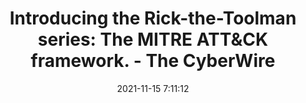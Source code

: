 ---
"title": "Introducing the Rick-the-Toolman series: The MITRE ATT&CK framework. - The CyberWire"
"date": "2021-11-15 7:11:12"
"feed_name": "GOOGLENEWSINDUSTRIAL"
"feed_website": "https://news.google.com/search?q=industrial%2Bincident&hl=en-US&gl=US&ceid=US:en"
"feed_rss": "https://news.google.com/rss/search?q=industrial%2Bincident&hl=en-US&gl=US&ceid=US:en"
"link": "https://thecyberwire.com/stories/b62d6a33de1d424ba0d14a4e6a87722f/introducing-the-rick-the-toolman-series-the-mitre-attck-framework"
"source": "{'href': 'https://thecyberwire.com', 'title': 'The CyberWire'}"
"file": "_posts/2021-1-1-d424da03d3f397c6ef60ad99abe4c3debf545dfb.md"
"accident": "0"
"drilling": "0"
"dead": "0"
"injured": "0"
"arrested": "0"
"place": "unknown place"
"where": "unknown site"
"causes": "unknown"
"place_uri": "unknown place"
---